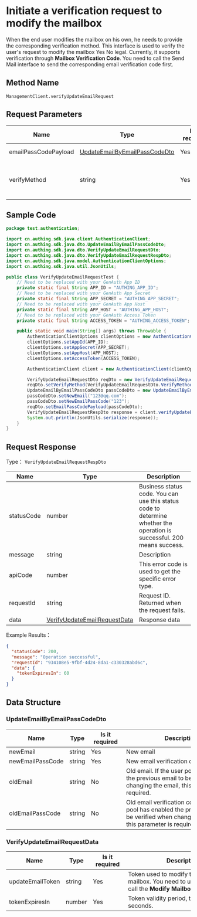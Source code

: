# Initiate a verification request to modify the mailbox

<!--
Warning ⚠️:
Do not modify this document directly,
https://github\.com/Authing/authing-docs-factory
Use this project to generate
-->

<LastUpdated />

When the end user modifies the mailbox on his own, he needs to provide the corresponding verification method. This interface is used to verify the user's request to modify the mailbox Yes No legal. Currently, it supports verification through **Mailbox Verification Code**. You need to call the Send Mail interface to send the corresponding email verification code first.

## Method Name

`ManagementClient.verifyUpdateEmailRequest`

## Request Parameters

| Name                 | Type                                                                       | <div style="width:80px">Is it required</div> | <div style="width:60px">Default Value</div> | <div style="width:300px">Description</div>                                                                                                                                             | <div style="width:200px">Example Value</div> |
| -------------------- | -------------------------------------------------------------------------- | -------------------------------------------- | ------------------------------------------- | -------------------------------------------------------------------------------------------------------------------------------------------------------------------------------------- | -------------------------------------------- |
| emailPassCodePayload | <a href="#UpdateEmailByEmailPassCodeDto">UpdateEmailByEmailPassCodeDto</a> | Yes                                          | -                                           | Data verified using the email verification code                                                                                                                                        |                                              |
| verifyMethod         | string                                                                     | Yes                                          | -                                           | Modify the verification method used by the current email:<br>- `EMAIL_PASSCODE`: Verify using the email verification code. Currently, only this verification method is supported. <br> | `EMAIL_PASSCODE`                             |

## Sample Code

```java
package test.authentication;

import cn.authing.sdk.java.client.AuthenticationClient;
import cn.authing.sdk.java.dto.UpdateEmailByEmailPassCodeDto;
import cn.authing.sdk.java.dto.VerifyUpdateEmailRequestDto;
import cn.authing.sdk.java.dto.VerifyUpdateEmailRequestRespDto;
import cn.authing.sdk.java.model.AuthenticationClientOptions;
import cn.authing.sdk.java.util.JsonUtils;

public class VerifyUpdateEmailRequestTest {
    // Need to be replaced with your GenAuth App ID
    private static final String APP_ID = "AUTHING_APP_ID";
    // Need to be replaced with your GenAuth App Secret
    private static final String APP_SECRET = "AUTHING_APP_SECRET";
    // Need to be replaced with your GenAuth App Host
    private static final String APP_HOST = "AUTHING_APP_HOST";
    // Need to be replaced with your GenAuth Access Token
    private static final String ACCESS_TOKEN = "AUTHING_ACCESS_TOKEN";

    public static void main(String[] args) throws Throwable {
        AuthenticationClientOptions clientOptions = new AuthenticationClientOptions();
        clientOptions.setAppId(APP_ID);
        clientOptions.setAppSecret(APP_SECRET);
        clientOptions.setAppHost(APP_HOST);
        clientOptions.setAccessToken(ACCESS_TOKEN);

        AuthenticationClient client = new AuthenticationClient(clientOptions);

        VerifyUpdateEmailRequestDto reqDto = new VerifyUpdateEmailRequestDto();
        reqDto.setVerifyMethod(VerifyUpdateEmailRequestDto.VerifyMethod.EMAIL_PASSCODE);
        UpdateEmailByEmailPassCodeDto passCodeDto = new UpdateEmailByEmailPassCodeDto();
        passCodeDto.setNewEmail("123@qq.com");
        passCodeDto.setNewEmailPassCode("123");
        reqDto.setEmailPassCodePayload(passCodeDto);
        VerifyUpdateEmailRequestRespDto response = client.verifyUpdateEmailRequest(reqDto);
        System.out.println(JsonUtils.serialize(response));
    }
}

```

## Request Response

Type： `VerifyUpdateEmailRequestRespDto`

| Name       | Type                                                                     | Description                                                                                                             |
| ---------- | ------------------------------------------------------------------------ | ----------------------------------------------------------------------------------------------------------------------- |
| statusCode | number                                                                   | Business status code. You can use this status code to determine whether the operation is successful. 200 means success. |
| message    | string                                                                   | Description                                                                                                             |
| apiCode    | number                                                                   | This error code is used to get the specific error type.                                                                 |
| requestId  | string                                                                   | Request ID. Returned when the request fails.                                                                            |
| data       | <a href="#VerifyUpdateEmailRequestData">VerifyUpdateEmailRequestData</a> | Response data                                                                                                           |

Example Results：

```json
{
  "statusCode": 200,
  "message": "Operation successful",
  "requestId": "934108e5-9fbf-4d24-8da1-c330328abd6c",
  "data": {
    "tokenExpiresIn": 60
  }
}
```

## Data Structure

### <a id="UpdateEmailByEmailPassCodeDto"></a> UpdateEmailByEmailPassCodeDto

| Name             | Type   | <div style="width:80px">Is it required</div> | <div style="width:300px">Description</div>                                                                                                       | <div style="width:200px">Example Value</div> |
| ---------------- | ------ | -------------------------------------------- | ------------------------------------------------------------------------------------------------------------------------------------------------ | -------------------------------------------- |
| newEmail         | string | Yes                                          | New email                                                                                                                                        | `new@example.com`                            |
| newEmailPassCode | string | Yes                                          | New email verification code                                                                                                                      | `123456`                                     |
| oldEmail         | string | No                                           | Old email. If the user pool has enabled the previous email to be verified when changing the email, this parameter is required.                   | `old@example.com`                            |
| oldEmailPassCode | string | No                                           | Old email verification code. If the user pool has enabled the previous email to be verified when changing the email, this parameter is required. | `123456`                                     |

### <a id="VerifyUpdateEmailRequestData"></a> VerifyUpdateEmailRequestData

| Name             | Type   | <div style="width:80px">Is it required</div> | <div style="width:300px">Description</div>                                                                     | <div style="width:200px">Example Value</div> |
| ---------------- | ------ | -------------------------------------------- | -------------------------------------------------------------------------------------------------------------- | -------------------------------------------- |
| updateEmailToken | string | Yes                                          | Token used to modify the current mailbox. You need to use this token to call the **Modify Mailbox** interface. |                                              |
| tokenExpiresIn   | number | Yes                                          | Token validity period, the time is 60 seconds.                                                                 | `60`                                         |
